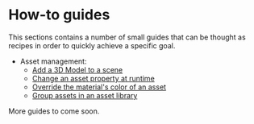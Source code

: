 # How-to guides

This sections contains a number of small guides that can be thought as recipes in order to quickly achieve a specific goal.

- Asset management:
    - [Add a 3D Model to a scene](./add-a-3d-model.md)
    - [Change an asset property at runtime](./move-an-asset-at-runtime.md)
    - [Override the material's color of an asset](./change-color-asset.md)
    - [Group assets in an asset library](./group-assets-library.md)

More guides to come soon.
